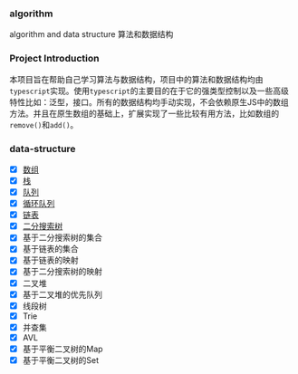 ### algorithm
algorithm and data structure 算法和数据结构

### Project Introduction
本项目旨在帮助自己学习算法与数据结构，项目中的算法和数据结构均由`typescript`实现。使用`typescript`的主要目的在于它的强类型控制以及一些高级特性比如：泛型，接口。所有的数据结构均手动实现，不会依赖原生JS中的数组方法。并且在原生数组的基础上，扩展实现了一些比较有用方法，比如数组的`remove()`和`add()`。

### data-structure
- [x] [数组](./data-structure/00_Array.md)
- [x] [栈](./data-structure/01_Stack.md)
- [x] [队列](./data-structure/02_Queue.md)
- [x] [循环队列](./data-structure/02_Queue.md)
- [x] [链表](./data-structure/04_LinkedList.md)
- [x] [二分搜索树](./data-structure/05_BST.md)
- [x] 基于二分搜索树的集合
- [x] 基于链表的集合
- [x] 基于链表的映射
- [x] 基于二分搜索树的映射
- [x] 二叉堆
- [x] 基于二叉堆的优先队列
- [x] 线段树
- [x] Trie
- [x] 并查集
- [x] AVL
- [x] 基于平衡二叉树的Map
- [x] 基于平衡二叉树的Set
